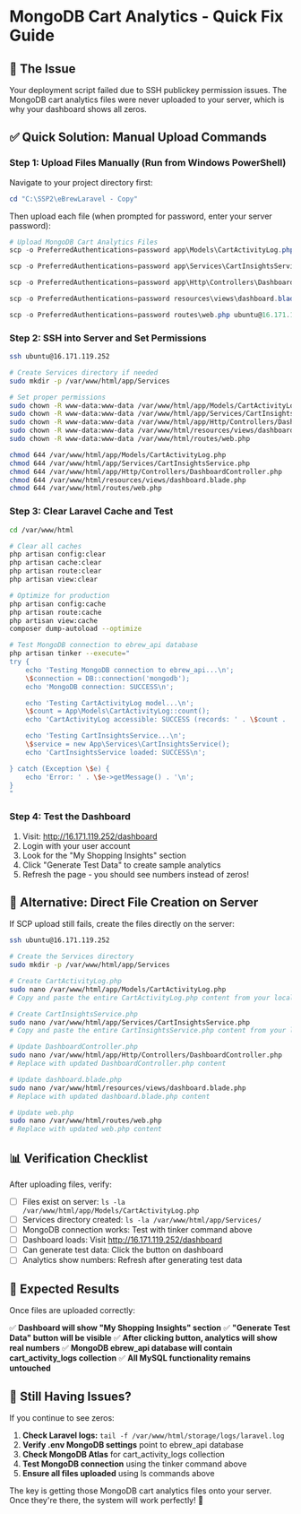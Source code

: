 # MongoDB Cart Analytics - Quick Fix Guide

## 🚨 The Issue

Your deployment script failed due to SSH publickey permission issues. The MongoDB cart analytics files were never uploaded to your server, which is why your dashboard shows all zeros.

## ✅ Quick Solution: Manual Upload Commands

### Step 1: Upload Files Manually (Run from Windows PowerShell)

Navigate to your project directory first:

```powershell
cd "C:\SSP2\eBrewLaravel - Copy"
```

Then upload each file (when prompted for password, enter your server password):

```powershell
# Upload MongoDB Cart Analytics Files
scp -o PreferredAuthentications=password app\Models\CartActivityLog.php ubuntu@16.171.119.252:/var/www/html/app/Models/

scp -o PreferredAuthentications=password app\Services\CartInsightsService.php ubuntu@16.171.119.252:/var/www/html/app/Services/

scp -o PreferredAuthentications=password app\Http\Controllers\DashboardController.php ubuntu@16.171.119.252:/var/www/html/app/Http/Controllers/

scp -o PreferredAuthentications=password resources\views\dashboard.blade.php ubuntu@16.171.119.252:/var/www/html/resources/views/

scp -o PreferredAuthentications=password routes\web.php ubuntu@16.171.119.252:/var/www/html/routes/
```

### Step 2: SSH into Server and Set Permissions

```bash
ssh ubuntu@16.171.119.252

# Create Services directory if needed
sudo mkdir -p /var/www/html/app/Services

# Set proper permissions
sudo chown -R www-data:www-data /var/www/html/app/Models/CartActivityLog.php
sudo chown -R www-data:www-data /var/www/html/app/Services/CartInsightsService.php
sudo chown -R www-data:www-data /var/www/html/app/Http/Controllers/DashboardController.php
sudo chown -R www-data:www-data /var/www/html/resources/views/dashboard.blade.php
sudo chown -R www-data:www-data /var/www/html/routes/web.php

chmod 644 /var/www/html/app/Models/CartActivityLog.php
chmod 644 /var/www/html/app/Services/CartInsightsService.php
chmod 644 /var/www/html/app/Http/Controllers/DashboardController.php
chmod 644 /var/www/html/resources/views/dashboard.blade.php
chmod 644 /var/www/html/routes/web.php
```

### Step 3: Clear Laravel Cache and Test

```bash
cd /var/www/html

# Clear all caches
php artisan config:clear
php artisan cache:clear
php artisan route:clear
php artisan view:clear

# Optimize for production
php artisan config:cache
php artisan route:cache
php artisan view:cache
composer dump-autoload --optimize

# Test MongoDB connection to ebrew_api database
php artisan tinker --execute="
try {
    echo 'Testing MongoDB connection to ebrew_api...\n';
    \$connection = DB::connection('mongodb');
    echo 'MongoDB connection: SUCCESS\n';

    echo 'Testing CartActivityLog model...\n';
    \$count = App\Models\CartActivityLog::count();
    echo 'CartActivityLog accessible: SUCCESS (records: ' . \$count . ')\n';

    echo 'Testing CartInsightsService...\n';
    \$service = new App\Services\CartInsightsService();
    echo 'CartInsightsService loaded: SUCCESS\n';

} catch (Exception \$e) {
    echo 'Error: ' . \$e->getMessage() . '\n';
}
"
```

### Step 4: Test the Dashboard

1. Visit: http://16.171.119.252/dashboard
2. Login with your user account
3. Look for the "My Shopping Insights" section
4. Click "Generate Test Data" to create sample analytics
5. Refresh the page - you should see numbers instead of zeros!

## 🔧 Alternative: Direct File Creation on Server

If SCP upload still fails, create the files directly on the server:

```bash
ssh ubuntu@16.171.119.252

# Create the Services directory
sudo mkdir -p /var/www/html/app/Services

# Create CartActivityLog.php
sudo nano /var/www/html/app/Models/CartActivityLog.php
# Copy and paste the entire CartActivityLog.php content from your local file

# Create CartInsightsService.php
sudo nano /var/www/html/app/Services/CartInsightsService.php
# Copy and paste the entire CartInsightsService.php content from your local file

# Update DashboardController.php
sudo nano /var/www/html/app/Http/Controllers/DashboardController.php
# Replace with updated DashboardController.php content

# Update dashboard.blade.php
sudo nano /var/www/html/resources/views/dashboard.blade.php
# Replace with updated dashboard.blade.php content

# Update web.php
sudo nano /var/www/html/routes/web.php
# Replace with updated web.php content
```

## 📊 Verification Checklist

After uploading files, verify:

-   [ ] Files exist on server: `ls -la /var/www/html/app/Models/CartActivityLog.php`
-   [ ] Services directory created: `ls -la /var/www/html/app/Services/`
-   [ ] MongoDB connection works: Test with tinker command above
-   [ ] Dashboard loads: Visit http://16.171.119.252/dashboard
-   [ ] Can generate test data: Click the button on dashboard
-   [ ] Analytics show numbers: Refresh after generating test data

## 🎯 Expected Results

Once files are uploaded correctly:

✅ **Dashboard will show "My Shopping Insights" section**
✅ **"Generate Test Data" button will be visible**
✅ **After clicking button, analytics will show real numbers**
✅ **MongoDB ebrew_api database will contain cart_activity_logs collection**
✅ **All MySQL functionality remains untouched**

## 🚨 Still Having Issues?

If you continue to see zeros:

1. **Check Laravel logs:** `tail -f /var/www/html/storage/logs/laravel.log`
2. **Verify .env MongoDB settings** point to ebrew_api database
3. **Check MongoDB Atlas** for cart_activity_logs collection
4. **Test MongoDB connection** using the tinker command above
5. **Ensure all files uploaded** using ls commands above

The key is getting those MongoDB cart analytics files onto your server. Once they're there, the system will work perfectly! 🚀
